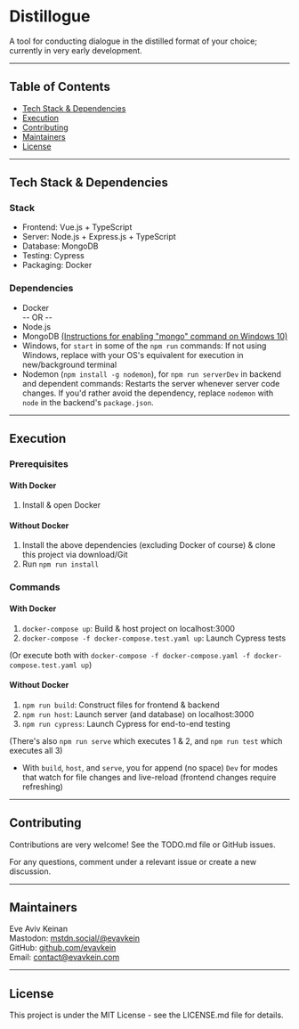 # Distillogue

A tool for conducting dialogue in the distilled format of your choice; currently in very early development.

---

## Table of Contents
* [Tech Stack & Dependencies](#tech-stack--dependencies)
* [Execution](#execution)
* [Contributing](#contributing)
* [Maintainers](#maintainers)
* [License](#license)

---

## Tech Stack & Dependencies

### Stack
  * Frontend: Vue.js + TypeScript
  * Server: Node.js + Express.js + TypeScript
  * Database: MongoDB
  * Testing: Cypress
  * Packaging: Docker

### Dependencies
* Docker  
-- OR --
* Node.js
* MongoDB [(Instructions for enabling "mongo" command on Windows 10)](https://stackoverflow.com/a/41507803)
* Windows, for `start` in some of the `npm run` commands: If not using Windows, replace with your OS's equivalent for execution in new/background terminal
* Nodemon (`npm install -g nodemon`), for `npm run serverDev` in backend and dependent commands: Restarts the server whenever server code changes. If you'd rather avoid the dependency, replace `nodemon` with `node` in the backend's `package.json`.

---

## Execution

### Prerequisites
#### With Docker
1. Install & open Docker    

#### Without Docker
1. Install the above dependencies (excluding Docker of course) & clone this project via download/Git
2. Run `npm run install`

### Commands
#### With Docker
1. `docker-compose up`: Build & host project on localhost:3000   
2. `docker-compose -f docker-compose.test.yaml up`: Launch Cypress tests

(Or execute both with `docker-compose -f docker-compose.yaml -f docker-compose.test.yaml up`)

#### Without Docker
1. `npm run build`: Construct files for frontend & backend  
2. `npm run host`: Launch server (and database) on localhost:3000
3. `npm run cypress`: Launch Cypress for end-to-end testing

(There's also `npm run serve` which executes 1 & 2, and `npm run test` which executes all 3)

* With `build`, `host`, and `serve`, you for append (no space) `Dev` for modes that watch for file changes and live-reload (frontend changes require refreshing)

---

## Contributing

Contributions are very welcome! See the TODO.md file or GitHub issues.

For any questions, comment under a relevant issue or create a new discussion.

---

## Maintainers

Eve Aviv Keinan  
Mastodon: [mstdn.social/@evavkein](https://mstdn.social/@EvAvKein)  
GitHub: [github.com/evavkein](https://github.com/EvAvKein)  
Email:  contact@evavkein.com

---

## License
This project is under the MIT License - see the LICENSE.md file for details.
